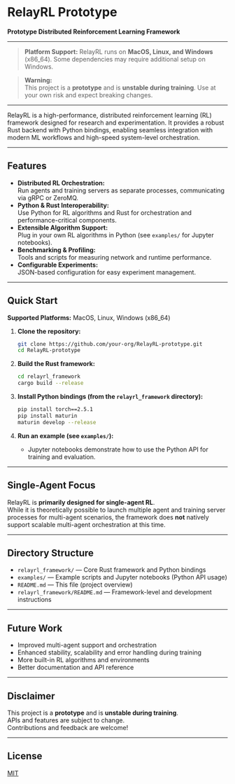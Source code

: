 # RelayRL Prototype

**Prototype Distributed Reinforcement Learning Framework**

---

> **Platform Support:**
> RelayRL runs on **MacOS, Linux, and Windows** (x86_64). Some dependencies may require additional setup on Windows.

> **Warning:**  
> This project is a **prototype** and is **unstable during training**. Use at your own risk and expect breaking changes.

---

RelayRL is a high-performance, distributed reinforcement learning (RL) framework designed for research and experimentation. It provides a robust Rust backend with Python bindings, enabling seamless integration with modern ML workflows and high-speed system-level orchestration.

---

## Features

- **Distributed RL Orchestration:**  
  Run agents and training servers as separate processes, communicating via gRPC or ZeroMQ.
- **Python & Rust Interoperability:**  
  Use Python for RL algorithms and Rust for orchestration and performance-critical components.
- **Extensible Algorithm Support:**  
  Plug in your own RL algorithms in Python (see `examples/` for Jupyter notebooks).
- **Benchmarking & Profiling:**  
  Tools and scripts for measuring network and runtime performance.
- **Configurable Experiments:**  
  JSON-based configuration for easy experiment management.

---

## Quick Start

**Supported Platforms:** MacOS, Linux, Windows (x86_64)

1. **Clone the repository:**
   ```sh
   git clone https://github.com/your-org/RelayRL-prototype.git
   cd RelayRL-prototype
   ```

2. **Build the Rust framework:**
   ```sh
   cd relayrl_framework
   cargo build --release
   ```

3. **Install Python bindings (from the `relayrl_framework` directory):**
   ```sh
   pip install torch==2.5.1
   pip install maturin
   maturin develop --release
   ```

4. **Run an example (see `examples/`):**
   - Jupyter notebooks demonstrate how to use the Python API for training and evaluation.

---

## Single-Agent Focus

RelayRL is **primarily designed for single-agent RL**.  
While it is theoretically possible to launch multiple agent and training server processes for multi-agent scenarios, the framework does **not** natively support scalable multi-agent orchestration at this time.

---

## Directory Structure

- `relayrl_framework/` — Core Rust framework and Python bindings
- `examples/` — Example scripts and Jupyter notebooks (Python API usage)
- `README.md` — This file (project overview)
- `relayrl_framework/README.md` — Framework-level and development instructions

---

## Future Work

- Improved multi-agent support and orchestration
- Enhanced stability, scalability and error handling during training
- More built-in RL algorithms and environments
- Better documentation and API reference

---

## Disclaimer

This project is a **prototype** and is **unstable during training**.  
APIs and features are subject to change.  
Contributions and feedback are welcome!

---

## License

[MIT](LICENSE)